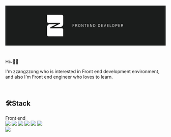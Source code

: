 ![banner](./zzangbanner.jpeg)

#
Hi~👋🏻 

I'm zzangzzong who is interested in Front end development environment, and also I'm Front end engineer who loves to learn.

<br/>

## 🛠Stack

Front end
<br/>
<img src="https://img.shields.io/badge/html5-E34F26?style=for-the-badge&logo=html5&logoColor=white"> <img src="https://img.shields.io/badge/css3-1572B6?style=for-the-badge&logo=css3&logoColor=white"> <img src="https://img.shields.io/badge/javascript-F7DF1E?style=for-the-badge&logo=javascript&logoColor=black"> <img src="https://img.shields.io/badge/typescript-3178C6?style=for-the-badge&logo=typescript&logoColor=white">  <img src="https://img.shields.io/badge/sass-CC6699?style=for-the-badge&logo=sass&logoColor=white"> <img src="https://img.shields.io/badge/styledcomponents-DB7093?style=for-the-badge&logo=styledcomponents&logoColor=white">
<br/>
<img src="https://img.shields.io/badge/react-61DAFB?style=for-the-badge&logo=react&logoColor=black"> 

<br/>


